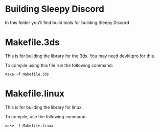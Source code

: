 # Building Sleepy Discord

In this folder you'll find build tools for building Sleepy Discord

# Makefile.3ds

This is for building the library for the 3ds. You may need devkitpro for this.

To compile using this file run the following command:
```
make -f Makefile.3ds
```

# Makefile.linux

This is for building the library for linux.

To compile, use the following command:
```
make -f Makefile.linux
```